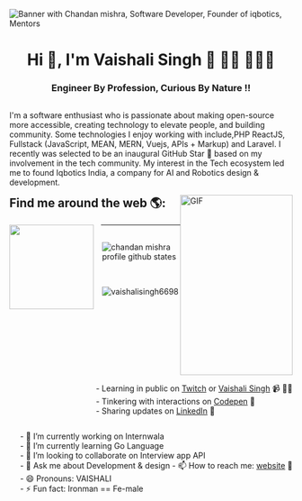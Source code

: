 ![Banner with Chandan mishra, Software Developer, Founder of iqbotics, Mentors](https://raw.githubusercontent.com/vaishalisingh6698/vaishalisingh6698/master/profile-header.png)
<h1 align="center">Hi 👋, I'm Vaishali Singh 👋 👋🏾 👩🏾‍💻</h1>
<h3 align="center">Engineer By Profession, Curious By Nature !!</h3> 

 <p  style="float:left;">
 I'm a software enthusiast who is passionate about making open-source more accessible, creating technology to elevate people, and building community. Some technologies I enjoy working with include,PHP ReactJS, Fullstack (JavaScript, MEAN, MERN, Vuejs, APIs + Markup) and Laravel. I recently was selected to be an inaugural GitHub Star 🌟 based on my involvement in the tech community. My interest in the Tech ecosystem led me to found Iqbotics India, a company for AI and Robotics design & development.
 </p>
 <img alt="GIF" src="https://raw.githubusercontent.com/vaishalisingh6698/vaishalisingh6698/master/Privacy-Policy-Designing-Fever.gif?raw=true" width="200" height="320" style="float:right!important;" />
</div>
<br>

## Find me around the web 🌎: 
<a href="https://github.com/vaishalisingh6698" style="margin-right:10px;float: left;">
 <img align="left" width="150" height="150" src="https://raw.githubusercontent.com/vaishalisingh6698/vaishalisingh6698/master/myAvatar.png">
</a>
<p style="float: right;">
- Learning in public on <a href="https://www.twitch.tv/blacktechdiva">Twitch</a> or <a href="https://www.iqbotics.com/">Vaishali Singh</a> 📹 ✍🏾 <br/>
- Tinkering with interactions on <a href="https://codepen.io/vaishalisingh6698"> Codepen</a> 🏓<br/>
- Sharing updates on <a href="https://www.linkedin.com/in/chandan-mishra-20079ba3">LinkedIn</a> 💼
</p>
<p style="float: right;">
    - 🔭 I’m currently working on Internwala <br/>
    - 🌱 I’m currently learning Go Language <br/>
    - 👯 I’m looking to collaborate on Interview app API <br/>
    - 💬 Ask me about Development & design
    - 📫 How to reach me: <a href="https://www.iqbotics.com">website</a> 💼 <br/>
    - 😄 Pronouns: VAISHALI <br/>
    - ⚡ Fun fact: Ironman == Fe-male <br/>
</p>
<hr/>
<div style="display:flex;flex-direction:column;padding:2px;">
  <p align="left"><img align="left" src="https://github-readme-stats.vercel.app/api/top-langs?username=cmmishra9&show_icons=true&locale=en&layout=compact" alt="chandan mishra profile github states" /></p>
<p align="left">&nbsp;<img align="center" src="https://github-readme-stats.vercel.app/api?username=vaishalisingh6698&show_icons=true&locale=en" alt="vaishalisingh6698" /></p>
</div>

